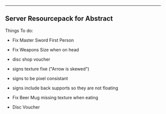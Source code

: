 --------------------------------
Server Resourcepack for Abstract
--------------------------------

Things To do:
- Fix Master Sword First Person
- Fix Weapons Size when on head
- disc shop voucher

- signs texture fixe ("Arrow is skewed")
- signs to be pixel consistant
- signs include back supports so they are not floating

- Fix Beer Mug missing texture when eating

- Disc Voucher
